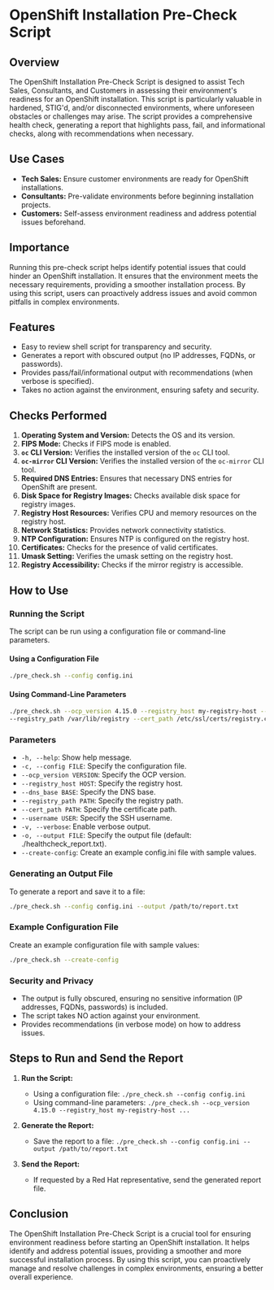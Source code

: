 
# OpenShift Installation Pre-Check Script

## Overview

The OpenShift Installation Pre-Check Script is designed to assist Tech Sales, Consultants, and Customers in assessing their environment's readiness for an OpenShift installation. This script is particularly valuable in hardened, STIG'd, and/or disconnected environments, where unforeseen obstacles or challenges may arise. The script provides a comprehensive health check, generating a report that highlights pass, fail, and informational checks, along with recommendations when necessary.

## Use Cases

- **Tech Sales:** Ensure customer environments are ready for OpenShift installations.
- **Consultants:** Pre-validate environments before beginning installation projects.
- **Customers:** Self-assess environment readiness and address potential issues beforehand.

## Importance

Running this pre-check script helps identify potential issues that could hinder an OpenShift installation. It ensures that the environment meets the necessary requirements, providing a smoother installation process. By using this script, users can proactively address issues and avoid common pitfalls in complex environments.

## Features

- Easy to review shell script for transparency and security.
- Generates a report with obscured output (no IP addresses, FQDNs, or passwords).
- Provides pass/fail/informational output with recommendations (when verbose is specified).
- Takes no action against the environment, ensuring safety and security.

## Checks Performed

1. **Operating System and Version:** Detects the OS and its version.
2. **FIPS Mode:** Checks if FIPS mode is enabled.
3. **`oc` CLI Version:** Verifies the installed version of the `oc` CLI tool.
4. **`oc-mirror` CLI Version:** Verifies the installed version of the `oc-mirror` CLI tool.
5. **Required DNS Entries:** Ensures that necessary DNS entries for OpenShift are present.
6. **Disk Space for Registry Images:** Checks available disk space for registry images.
7. **Registry Host Resources:** Verifies CPU and memory resources on the registry host.
8. **Network Statistics:** Provides network connectivity statistics.
9. **NTP Configuration:** Ensures NTP is configured on the registry host.
10. **Certificates:** Checks for the presence of valid certificates.
11. **Umask Setting:** Verifies the umask setting on the registry host.
12. **Registry Accessibility:** Checks if the mirror registry is accessible.

## How to Use

### Running the Script

The script can be run using a configuration file or command-line parameters.

#### Using a Configuration File

```sh
./pre_check.sh --config config.ini
```

#### Using Command-Line Parameters

```sh
./pre_check.sh --ocp_version 4.15.0 --registry_host my-registry-host --dns_base example.com \ 
--registry_path /var/lib/registry --cert_path /etc/ssl/certs/registry.crt --username myuser --verbose
```

### Parameters

- `-h, --help`: Show help message.
- `-c, --config FILE`: Specify the configuration file.
- `--ocp_version VERSION`: Specify the OCP version.
- `--registry_host HOST`: Specify the registry host.
- `--dns_base BASE`: Specify the DNS base.
- `--registry_path PATH`: Specify the registry path.
- `--cert_path PATH`: Specify the certificate path.
- `--username USER`: Specify the SSH username.
- `-v, --verbose`: Enable verbose output.
- `-o, --output FILE`: Specify the output file (default: ./healthcheck_report.txt).
- `--create-config`: Create an example config.ini file with sample values.

### Generating an Output File

To generate a report and save it to a file:

```sh
./pre_check.sh --config config.ini --output /path/to/report.txt
```

### Example Configuration File

Create an example configuration file with sample values:

```sh
./pre_check.sh --create-config
```

### Security and Privacy

- The output is fully obscured, ensuring no sensitive information (IP addresses, FQDNs, passwords) is included.
- The script takes NO action against your environment.
- Provides recommendations (in verbose mode) on how to address issues.

## Steps to Run and Send the Report

1. **Run the Script:**
   - Using a configuration file: `./pre_check.sh --config config.ini`
   - Using command-line parameters: `./pre_check.sh --ocp_version 4.15.0 --registry_host my-registry-host ...`

2. **Generate the Report:**
   - Save the report to a file: `./pre_check.sh --config config.ini --output /path/to/report.txt`

3. **Send the Report:**
   - If requested by a Red Hat representative, send the generated report file.

## Conclusion

The OpenShift Installation Pre-Check Script is a crucial tool for ensuring environment readiness before starting an OpenShift installation. It helps identify and address potential issues, providing a smoother and more successful installation process. By using this script, you can proactively manage and resolve challenges in complex environments, ensuring a better overall experience.
